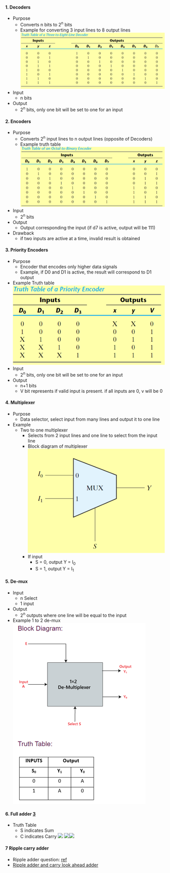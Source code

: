 
#### 1. Decoders
- Purpose
	- Converts n bits to 2<sup>n</sup> bits
	- Example for converting 3 input lines to 8 output lines![](./Attachments/Images/decoder_truth_table_example.png)
- Input
	- n bits
- Output
	- 2<sup>n</sup> bits, only one bit will be set to one for an input

#### 2. Encoders
- Purpose
	- Converts 2<sup>n</sup> input lines to n output lines (opposite of Decoders)
	- Example truth table ![](./Attachments/Images/encoder_truth_table_example.png)
- Input
	- 2<sup>n</sup> bits
- Output
	- Output corresponding the input (if d7 is active, output will be 111)
- Drawback
	- if two inputs are active at a time, invalid result is obtained

#### 3. Priority Encoders
- Purpose
	- Encoder that encodes only higher data signals
	- Example, if D0 and D1 is active, the result will correspond to D1 output
- Example Truth table               ![](./Attachments/Images/priority_encoder_truth_table_example.png)
- Input
	- 2<sup>n</sup> bits, only one bit will be set to one for an input
- Output
	- n+1 bits
	- V bit represents if valid input is present. if all inputs are 0, v will be 0

#### 4. Multiplexer
- Purpose
	- Data selector, select input from many lines and output it to one line
- Example
	- Two to one multiplexer
		- Selects from 2 input lines and one line to select from the input line
		- Block diagram of multiplexer            ![](./Attachments/Images/multiplexer_block_diagram.png)
		- If input 
			- S = 0, output Y = I<sub>0</sub>
			- S = 1, output Y = I<sub>1</sub>

#### 5. De-mux
- Input
	- n Select
	- 1 input
- Output 
	- 2<sup>n</sup> outputs where one line will be equal to the input
- Example 1 to 2 de-mux  
![](./Attachments/Images/de_mux_example.png)


#### 6. Full adder [3](References.md)
- Truth Table
	- S indicates Sum
	- C indicates Carry
	![](full_adder_example_part_1.jpg)
	![](full_adder_example_part_2.jpg)![](full_adder_example_part_3.jpg)


#### 7 Ripple carry adder
- Ripple adder question: [ref](https://gateoverflow.in/8250/gate-cse-2015-set-2-question-48#a_list)
- [Ripple adder and carry look ahead adder](./Attachments/PDfs/ripple_carry_adders.pdf)
 
